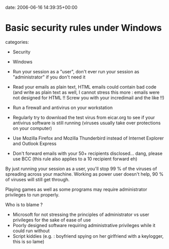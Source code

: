 


date: 2006-06-16 14:39:35+00:00


# Basic security rules under Windows

categories:
- Security
- Windows


- Run your session as a "user", don't ever run your session as "administrator" if you don't need it
- Read your emails as plain text, HTML emails could contain bad code (and write as plain text as well, I cannot stress this more : emails were not designed for HTML !! Screw you with your incredimail and the like !!)
- Run a firewall and antivirus on your workstation
- Regularly try to download the test virus from eicar.org to see if your antivirus software is still running (viruses usually take over protections on your computer)
- Use Mozilla Firefox and Mozilla Thunderbird instead of Internet Explorer and Outlook Express
- Don't forward emails with your 50+ recipients disclosed... dang, please use BCC (this rule also applies to a 10 recipient forward eh)

By just running your session as a user, you'll stop 99 % of the viruses of spreading across your machine. 
Working as power user doesn't help, 90 % of viruses will still get through.

Playing games as well as some programs may require administrator privileges to run properly.

Who is to blame ?
- Microsoft for not stressing the principles of administrator vs user privileges for the sake of ease of use
- Poorly designed software requiring administrative privileges while it could run without
- Script kiddies (e.g. : boyfriend spying on her girlfriend with a keylogger, this is so lame)
